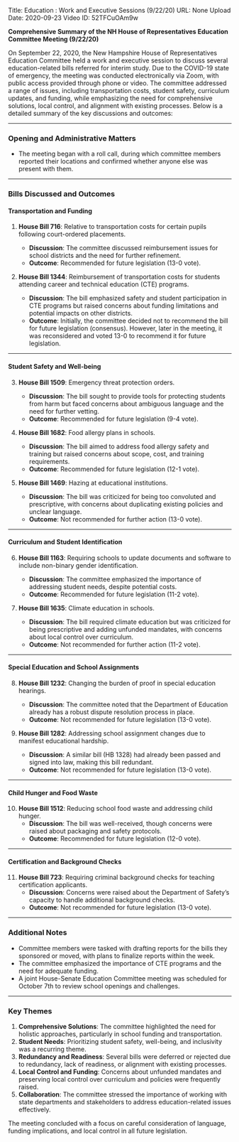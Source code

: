 Title: Education : Work and Executive Sessions (9/22/20)
URL: None
Upload Date: 2020-09-23
Video ID: 52TFCuOAm9w

**Comprehensive Summary of the NH House of Representatives Education Committee Meeting (9/22/20)**

On September 22, 2020, the New Hampshire House of Representatives Education Committee held a work and executive session to discuss several education-related bills referred for interim study. Due to the COVID-19 state of emergency, the meeting was conducted electronically via Zoom, with public access provided through phone or video. The committee addressed a range of issues, including transportation costs, student safety, curriculum updates, and funding, while emphasizing the need for comprehensive solutions, local control, and alignment with existing processes. Below is a detailed summary of the key discussions and outcomes:

---

### **Opening and Administrative Matters**
- The meeting began with a roll call, during which committee members reported their locations and confirmed whether anyone else was present with them.

---

### **Bills Discussed and Outcomes**

#### **Transportation and Funding**
1. **House Bill 716**: Relative to transportation costs for certain pupils following court-ordered placements.
   - **Discussion**: The committee discussed reimbursement issues for school districts and the need for further refinement.
   - **Outcome**: Recommended for future legislation (13-0 vote).

2. **House Bill 1344**: Reimbursement of transportation costs for students attending career and technical education (CTE) programs.
   - **Discussion**: The bill emphasized safety and student participation in CTE programs but raised concerns about funding limitations and potential impacts on other districts.
   - **Outcome**: Initially, the committee decided not to recommend the bill for future legislation (consensus). However, later in the meeting, it was reconsidered and voted 13-0 to recommend it for future legislation.

---

#### **Student Safety and Well-being**
3. **House Bill 1509**: Emergency threat protection orders.
   - **Discussion**: The bill sought to provide tools for protecting students from harm but faced concerns about ambiguous language and the need for further vetting.
   - **Outcome**: Recommended for future legislation (9-4 vote).

4. **House Bill 1682**: Food allergy plans in schools.
   - **Discussion**: The bill aimed to address food allergy safety and training but raised concerns about scope, cost, and training requirements.
   - **Outcome**: Recommended for future legislation (12-1 vote).

5. **House Bill 1469**: Hazing at educational institutions.
   - **Discussion**: The bill was criticized for being too convoluted and prescriptive, with concerns about duplicating existing policies and unclear language.
   - **Outcome**: Not recommended for further action (13-0 vote).

---

#### **Curriculum and Student Identification**
6. **House Bill 1163**: Requiring schools to update documents and software to include non-binary gender identification.
   - **Discussion**: The committee emphasized the importance of addressing student needs, despite potential costs.
   - **Outcome**: Recommended for future legislation (11-2 vote).

7. **House Bill 1635**: Climate education in schools.
   - **Discussion**: The bill required climate education but was criticized for being prescriptive and adding unfunded mandates, with concerns about local control over curriculum.
   - **Outcome**: Not recommended for further action (11-2 vote).

---

#### **Special Education and School Assignments**
8. **House Bill 1232**: Changing the burden of proof in special education hearings.
   - **Discussion**: The committee noted that the Department of Education already has a robust dispute resolution process in place.
   - **Outcome**: Not recommended for future legislation (13-0 vote).

9. **House Bill 1282**: Addressing school assignment changes due to manifest educational hardship.
   - **Discussion**: A similar bill (HB 1328) had already been passed and signed into law, making this bill redundant.
   - **Outcome**: Not recommended for future legislation (13-0 vote).

---

#### **Child Hunger and Food Waste**
10. **House Bill 1512**: Reducing school food waste and addressing child hunger.
    - **Discussion**: The bill was well-received, though concerns were raised about packaging and safety protocols.
    - **Outcome**: Recommended for future legislation (12-0 vote).

---

#### **Certification and Background Checks**
11. **House Bill 723**: Requiring criminal background checks for teaching certification applicants.
    - **Discussion**: Concerns were raised about the Department of Safety’s capacity to handle additional background checks.
    - **Outcome**: Not recommended for future legislation (13-0 vote).

---

### **Additional Notes**
- Committee members were tasked with drafting reports for the bills they sponsored or moved, with plans to finalize reports within the week.
- The committee emphasized the importance of CTE programs and the need for adequate funding.
- A joint House-Senate Education Committee meeting was scheduled for October 7th to review school openings and challenges.

---

### **Key Themes**
1. **Comprehensive Solutions**: The committee highlighted the need for holistic approaches, particularly in school funding and transportation.
2. **Student Needs**: Prioritizing student safety, well-being, and inclusivity was a recurring theme.
3. **Redundancy and Readiness**: Several bills were deferred or rejected due to redundancy, lack of readiness, or alignment with existing processes.
4. **Local Control and Funding**: Concerns about unfunded mandates and preserving local control over curriculum and policies were frequently raised.
5. **Collaboration**: The committee stressed the importance of working with state departments and stakeholders to address education-related issues effectively.

The meeting concluded with a focus on careful consideration of language, funding implications, and local control in all future legislation.
